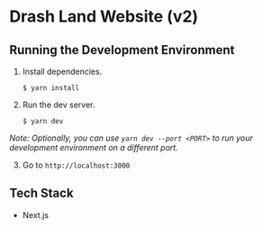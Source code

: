 # Drash Land Website (v2)

## Running the Development Environment

1. Install dependencies.

   ```shell
   $ yarn install
   ```

2. Run the dev server.

   ```shell
   $ yarn dev
   ```

_Note: Optionally, you can use `yarn dev --port <PORT>` to run your development
environment on a different port._

3. Go to `http://localhost:3000`

## Tech Stack

- Next.js
